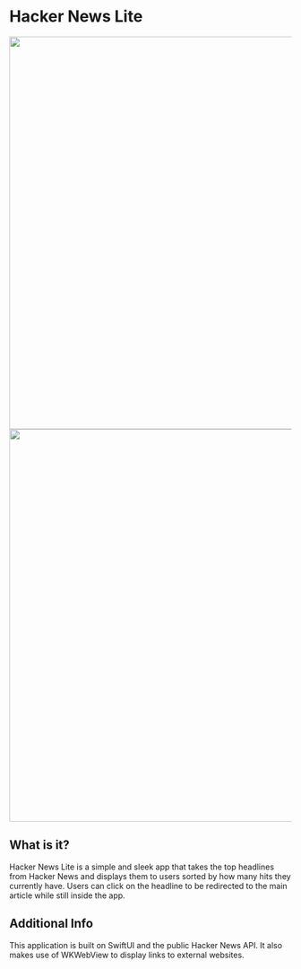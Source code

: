 # Hacker News Lite

<img src="" height="700"> <img src="" height="700">

## What is it?

Hacker News Lite is a simple and sleek app that takes the top headlines from Hacker News and displays them to users sorted by how many hits they currently have. Users can click on the headline to be redirected to the main article while still inside the app.

## Additional Info

This application is built on SwiftUI and the public Hacker News API. It also makes use of WKWebView to display links to external websites.
